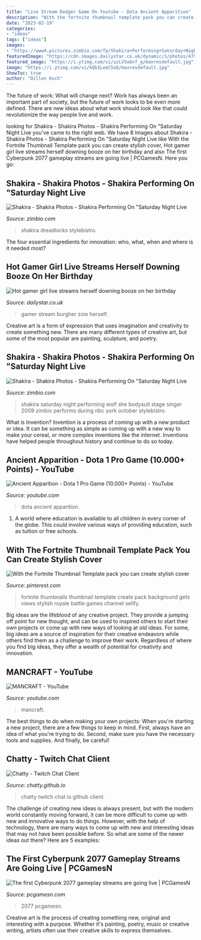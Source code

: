 ```yaml
---
title: "Live Stream Dodger Game On Youtube - Dota Ancient Apparition"
description: "With the fortnite thumbnail template pack you can create stylish cover"
date: "2023-02-19"
categories:
- "ideas"
tags: ["ideas"]
images:
- "https://www4.pictures.zimbio.com/fp/Shakira+Performing+Saturday+Night+Live+BwEkenTw6eLx.jpg"
featuredImage: "https://cdn.images.dailystar.co.uk/dynamic/1/photos/479000/936x622/756479.jpg"
featured_image: "https://i.ytimg.com/vi/uzLV5wGnf_g/maxresdefault.jpg"
image: "https://i.ytimg.com/vi/kQb1LeeC5oQ/maxresdefault.jpg"
ShowToc: true
author: "Dillon Koch"
---
```



The future of work: What will change next?
Work has always been an important part of society, but the future of work looks to be even more defined. There are new ideas about what work should look like that could revolutionize the way people live and work.

	

		
looking for Shakira - Shakira Photos - Shakira Performing On &quot;Saturday Night Live you've came to the right web. We have 8 Images about Shakira - Shakira Photos - Shakira Performing On &quot;Saturday Night Live like With the Fortnite Thumbnail Template pack you can create stylish cover, Hot gamer girl live streams herself downing booze on her birthday and also The first Cyberpunk 2077 gameplay streams are going live | PCGamesN. Here you go:
		
    
## Shakira - Shakira Photos - Shakira Performing On &quot;Saturday Night Live

<img loading=lazy src="https://www4.pictures.zimbio.com/fp/Shakira+Performing+Saturday+Night+Live+BwEkenTw6eLx.jpg" onerror="this.onerror=null;this.src='https://tse1.mm.bing.net/th?id=OIP.Zo8HF4U6R-vZDBaml3ztlgHaJ5&amp;pid=15.1';" alt="Shakira - Shakira Photos - Shakira Performing On &quot;Saturday Night Live">

_Source: zimbio.com_

>shakira dreadlocks stylebistro. 

	

The four essential ingredients for innovation: who, what, when and where is it needed most?
 

    
## Hot Gamer Girl Live Streams Herself Downing Booze On Her Birthday

<img loading=lazy src="https://cdn.images.dailystar.co.uk/dynamic/1/photos/479000/936x622/756479.jpg" onerror="this.onerror=null;this.src='https://tse4.mm.bing.net/th?id=OIP.46pQwo3u1a_QvzY140ttrgHaE6&amp;pid=15.1';" alt="Hot gamer girl live streams herself downing booze on her birthday">

_Source: dailystar.co.uk_

>gamer stream burgher zoie herself. 

	

Creative art is a form of expression that uses imagination and creativity to create something new. There are many different types of creative art, but some of the most popular are painting, sculpture, and poetry.

    
## Shakira - Shakira Photos - Shakira Performing On &quot;Saturday Night Live

<img loading=lazy src="https://www1.pictures.zimbio.com/fp/Shakira+Performing+Saturday+Night+Live+vwBanO5mofQx.jpg" onerror="this.onerror=null;this.src='https://tse3.mm.bing.net/th?id=OIP.pYMnb93omU2_e1QmTSJ7zwHaE8&amp;pid=15.1';" alt="Shakira - Shakira Photos - Shakira Performing On &quot;Saturday Night Live">

_Source: zimbio.com_

>shakira saturday night performing wolf she bodysuit stage singer 2009 zimbio performs during nbc york october stylebistro. 

	

What is Invention?
Invention is a process of coming up with a new product or idea. It can be something as simple as coming up with a new way to make your cereal, or more complex inventions like the internet. Inventions have helped people throughout history and continue to do so today.

    
## Ancient Apparition - Dota 1 Pro Game (10.000+ Points) - YouTube

<img loading=lazy src="https://i.ytimg.com/vi/uzLV5wGnf_g/maxresdefault.jpg" onerror="this.onerror=null;this.src='https://tse2.mm.bing.net/th?id=OIP.ZF4WKc44ie-9HIr27f4k7wHaEK&amp;pid=15.1';" alt="Ancient Apparition - Dota 1 Pro Game (10.000+ Points) - YouTube">

_Source: youtube.com_

>dota ancient apparition. 

	

1. A world where education is available to all children in every corner of the globe. This could involve various ways of providing education, such as tuition or free schools. 

    
## With The Fortnite Thumbnail Template Pack You Can Create Stylish Cover

<img loading=lazy src="https://i.pinimg.com/736x/5c/d5/f9/5cd5f905930b1fd060d5cf3344cfabee.jpg" onerror="this.onerror=null;this.src='https://tse3.mm.bing.net/th?id=OIP.ss59jtSVfU13A-srQAuRCQHaEK&amp;pid=15.1';" alt="With the Fortnite Thumbnail Template pack you can create stylish cover">

_Source: pinterest.com_

>fortnite thumbnails thumbnail template create pack background gets views stylish royale battle games channel sellfy. 

	

Big ideas are the lifeblood of any creative project. They provide a jumping off point for new thought, and can be used to inspired others to start their own projects or come up with new ways of looking at old ideas. For some, big ideas are a source of inspiration for their creative endeavors while others find them as a challenge to improve their work. Regardless of where you find big ideas, they offer a wealth of potential for creativity and innovation.

    
## MANCRAFT - YouTube

<img loading=lazy src="https://i.ytimg.com/vi/kQb1LeeC5oQ/maxresdefault.jpg" onerror="this.onerror=null;this.src='https://tse3.mm.bing.net/th?id=OIP.SBePIZsi2iE11o1mqdntAQHaEK&amp;pid=15.1';" alt="MANCRAFT - YouTube">

_Source: youtube.com_

>mancraft. 

	

The best things to do when making your own projects:
When you're starting a new project, there are a few things to keep in mind. First, always have an idea of what you're trying to do. Second, make sure you have the necessary tools and supplies. And finally, be careful!

    
## Chatty - Twitch Chat Client

<img loading=lazy src="https://chatty.github.io/img/dark2.png" onerror="this.onerror=null;this.src='https://tse1.mm.bing.net/th?id=OIP.q0VzmkUz6COrNXJBdSiVAgHaIV&amp;pid=15.1';" alt="Chatty - Twitch Chat Client">

_Source: chatty.github.io_

>chatty twitch chat io github client. 

	

The challenge of creating new ideas is always present, but with the modern world constantly moving forward, it can be more difficult to come up with new and innovative ways to do things. However, with the help of technology, there are many ways to come up with new and interesting ideas that may not have been possible before. So what are some of the newer ideas out there? Here are 5 examples: 

    
## The First Cyberpunk 2077 Gameplay Streams Are Going Live | PCGamesN

<img loading=lazy src="https://www.pcgamesn.com/wp-content/uploads/2020/12/cyberpunk-2077-review-v.jpg" onerror="this.onerror=null;this.src='https://tse3.mm.bing.net/th?id=OIP.HcOMBEUTE4GfcDNT066sGQHaEK&amp;pid=15.1';" alt="The first Cyberpunk 2077 gameplay streams are going live | PCGamesN">

_Source: pcgamesn.com_

>2077 pcgamesn. 

	

Creative art is the process of creating something new, original and interesting with a purpose. Whether it's painting, poetry, music or creative writing, artists often use their creative skills to express themselves.

